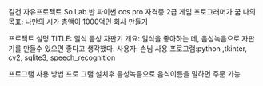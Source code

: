 길건
자유프로젝트 So Lab 반
파이썬 cos pro 자격증 2급
게임 프로그래머가 꿈
나의 목표: 나만의 시가 총액이 1000억인 회사 만들기

프로젝트 설명
TITLE: 일식 음성 자판기
개요: 일식을 좋아하는 데, 음성녹음으로 자판기를 만들수 있으면 좋다고 생각했다.
사용자: 손님
사용 프로그램:python ,tkinter, cv2, sqlite3, speech_recognition

프로그램 사용 방법
프로 그램 설치후 음성녹음으로 음식이름을 말하면 주문 가능
